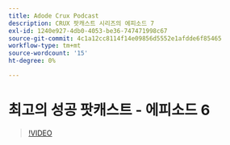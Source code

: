 ```yaml
---
title: Adode Crux Podcast
description: CRUX 팟캐스트 시리즈의 에피소드 7
exl-id: 1240e927-4db0-4053-be36-747471998c67
source-git-commit: 4c1a12cc8114f14e09856d5552e1afdde6f85465
workflow-type: tm+mt
source-wordcount: '15'
ht-degree: 0%

---
```


# 최고의 성공 팟캐스트 - 에피소드 6

>[!VIDEO](https://video.tv.adobe.com/v/3429332?quality=12learn=on)
